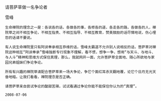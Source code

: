 请菩萨草做一名争论者

雪峰


    生命禅院的理念之一是：各说各的话，各做各的事，各修各的道，各走各的路，各做各的人，禅院草之间不相互争论，不相互指责、不相互指导、不相互教育，赞美鼓励的话尽情地说，伤心埋怨的话请不要说。

    有人说生命禅院里只有阿谀奉承相互恭维的话，雪峰太霸道不允许别人说相反的话，菩萨草对禅院这种相互“阿谀奉承”雪峰独断专行现象不理解，看不惯，想争一争，想用“与天斗、与地斗、与人斗”精神和思维方式保住真理，那么，我就网开一面，允许菩萨草全面地、随心所欲地与家园兄弟姐妹们争论争论。

    所有有兴趣的禅院草请配合菩萨草来一场大争论，争它个面红耳赤天翻地覆，论它个日月无光天昏地暗。让我们看看，禅院理念是否正确。

    请菩萨草亲自尝试争论的酸甜苦辣，试试看通过争论你能不能保住你认为的“真理”。

    2008-07-06



